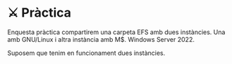# ⚔️ Pràctica

Enquesta pràctica compartirem una carpeta EFS amb dues instàncies. Una amb GNU/Linux i altra instància amb M$. Windows Server 2022.

Suposem que tenim en funcionament dues instàncies.&#x20;
